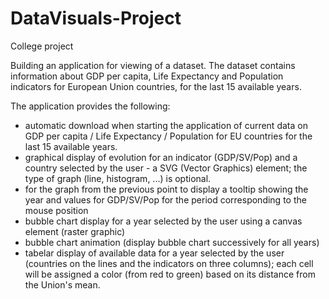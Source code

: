 # DataVisuals-Project

College project

Building an application for viewing of a dataset. The dataset contains information about GDP per capita, Life Expectancy and Population indicators for European Union countries, for the last 15 available years.

The application provides the following:
- automatic download when starting the application of current data on GDP per capita / Life Expectancy / Population for EU countries for the last 15 available years.
- graphical display of evolution for an indicator (GDP/SV/Pop) and a country selected by the user - a SVG (Vector Graphics) element; the type of graph (line, histogram, ...) is optional.
- for the graph from the previous point to display a tooltip showing the year and values for GDP/SV/Pop for the period corresponding to the mouse position
- bubble chart display for a year selected by the user using a canvas element (raster graphic)
- bubble chart animation (display bubble chart successively for all years)
- tabelar display of available data for a year selected by the user (countries on the lines and the indicators on three columns); each cell will be assigned a color (from red to green) based on its distance from the Union's mean. 

